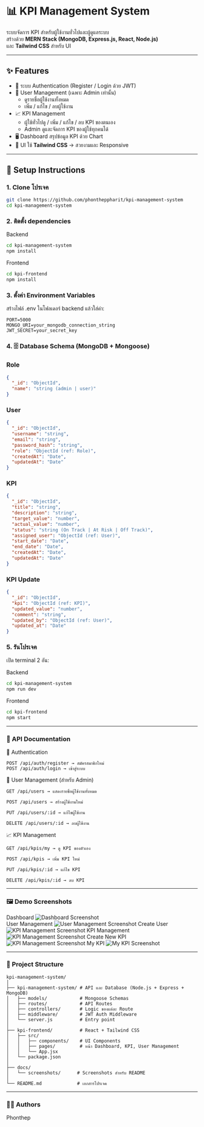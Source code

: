 # 📊 KPI Management System

ระบบจัดการ KPI สำหรับผู้ใช้งานทั่วไปและผู้ดูแลระบบ  
สร้างด้วย **MERN Stack (MongoDB, Express.js, React, Node.js)**  
และ **Tailwind CSS** สำหรับ UI  

---

## ✨ Features

- 🔑 ระบบ Authentication (Register / Login ด้วย JWT)  
- 👤 User Management (เฉพาะ Admin เท่านั้น)  
  - ดูรายชื่อผู้ใช้งานทั้งหมด  
  - เพิ่ม / แก้ไข / ลบผู้ใช้งาน  
- 📈 KPI Management  
  - ผู้ใช้ทั่วไปดู / เพิ่ม / แก้ไข / ลบ KPI ของตนเอง  
  - Admin ดูและจัดการ KPI ของผู้ใช้ทุกคนได้  
- 🖥️ Dashboard สรุปข้อมูล KPI ด้วย Chart  
- 🎨 UI ใช้ **Tailwind CSS** → สวยงามและ Responsive  

---

## 🚀 Setup Instructions

### 1. Clone โปรเจค
```bash
git clone https://github.com/phontheppharit/kpi-management-system
cd kpi-management-system
```
### 2. ติดตั้ง dependencies

Backend
```bash
cd kpi-management-system
npm install
```

Frontend
```bash
cd kpi-frontend
npm install
```

### 3. ตั้งค่า Environment Variables

สร้างไฟล์ .env ในโฟลเดอร์ backend แล้วใส่ค่า:
```env
PORT=5000
MONGO_URI=your_mongodb_connection_string
JWT_SECRET=your_secret_key
```

### 4. 🗄️ Database Schema (MongoDB + Mongoose)

### Role
```json
{
  "_id": "ObjectId",
  "name": "string (admin | user)"
}
```
### User
```json
{
  "_id": "ObjectId",
  "username": "string",
  "email": "string",
  "password_hash": "string",
  "role": "ObjectId (ref: Role)",
  "createdAt": "Date",
  "updatedAt": "Date"
}
```
### KPI
```json
{
  "_id": "ObjectId",
  "title": "string",
  "description": "string",
  "target_value": "number",
  "actual_value": "number",
  "status": "string (On Track | At Risk | Off Track)",
  "assigned_user": "ObjectId (ref: User)",
  "start_date": "Date",
  "end_date": "Date",
  "createdAt": "Date",
  "updatedAt": "Date"
}
```
### KPI Update
```json
{
  "_id": "ObjectId",
  "kpi": "ObjectId (ref: KPI)",
  "updated_value": "number",
  "comment": "string",
  "updated_by": "ObjectId (ref: User)",
  "updated_at": "Date"
}
```

### 5. รันโปรเจค

เปิด terminal 2 อัน:

Backend
```bash
cd kpi-management-system
npm run dev
```

Frontend
```bash
cd kpi-frontend
npm start
```

---
### 📡 API Documentation
🔑 Authentication
```
POST /api/auth/register → สมัครสมาชิกใหม่
POST /api/auth/login → เข้าสู่ระบบ
```

👤 User Management (สำหรับ Admin)
```
GET /api/users → แสดงรายชื่อผู้ใช้งานทั้งหมด

POST /api/users → สร้างผู้ใช้งานใหม่

PUT /api/users/:id → แก้ไขผู้ใช้งาน

DELETE /api/users/:id → ลบผู้ใช้งาน
```

📈 KPI Management
```
GET /api/kpis/my → ดู KPI ของตัวเอง

POST /api/kpis → เพิ่ม KPI ใหม่

PUT /api/kpis/:id → แก้ไข KPI

DELETE /api/kpis/:id → ลบ KPI
```
---
### 🖼️ Demo Screenshots
Dashboard
![Dashboard Screenshot](docs/screenshots/dashboard.jpg)   
User Management
![User Management Screenshot](docs/screenshots/userManagement.jpg)
Create User
![KPI Management Screenshot](docs/screenshots/create%20newuser.jpg)
KPI Management
![KPI Management Screenshot](docs/screenshots/KpiManagement.jpg)
Create New KPI
![KPI Management Screenshot](docs/screenshots/create%20new%20KPI.jpg)
My KPI
![My KPI Screenshot](docs/screenshots/myKpi.jpg)


---
### 📂 Project Structure
```plaintext
kpi-management-system/
│
├── kpi-management-system/ # API และ Database (Node.js + Express + MongoDB)
│   ├── models/            # Mongoose Schemas
│   ├── routes/            # API Routes
│   ├── controllers/       # Logic ของแต่ละ Route
│   ├── middleware/        # JWT Auth Middleware
│   └── server.js          # Entry point
│
├── kpi-frontend/          # React + Tailwind CSS
│   ├── src/
│   │   ├── components/    # UI Components
│   │   ├── pages/         # หน้า Dashboard, KPI, User Management
│   │   └── App.jsx
│   └── package.json
│
├── docs/
│   └── screenshots/      # Screenshots สำหรับ README
│
└── README.md             # เอกสารโปรเจค
```

---
### 👨‍💻 Authors

Phonthep

